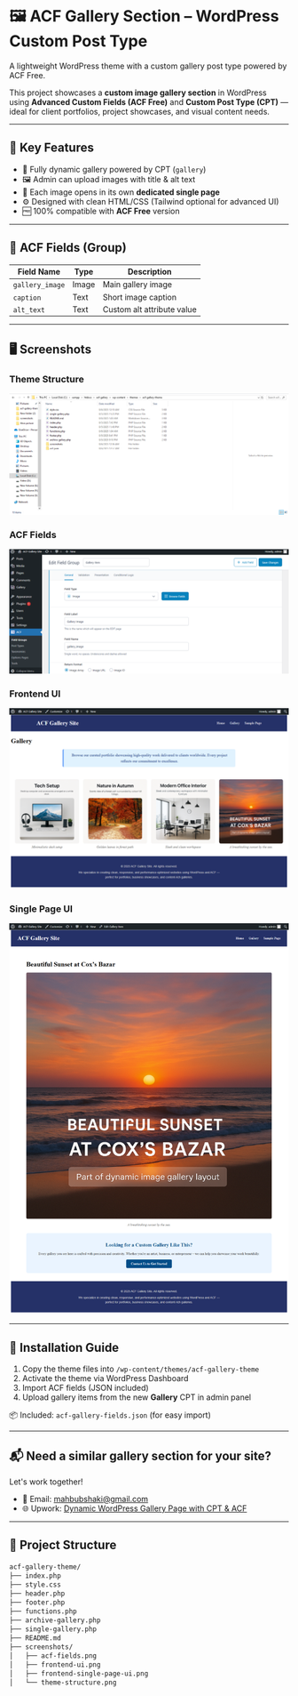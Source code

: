# 🖼️ ACF Gallery Section – WordPress Custom Post Type

A lightweight WordPress theme with a custom gallery post type powered by ACF Free.

This project showcases a **custom image gallery section** in WordPress using **Advanced Custom Fields (ACF Free)** and **Custom Post Type (CPT)** — ideal for client portfolios, project showcases, and visual content needs.

---

## 🔧 Key Features

- 🎯 Fully dynamic gallery powered by CPT (`gallery`)
- 🖼️ Admin can upload images with title & alt text
- 🔗 Each image opens in its own **dedicated single page**
- ⚙️ Designed with clean HTML/CSS (Tailwind optional for advanced UI)
- 🆓 100% compatible with **ACF Free** version

---

## 🧩 ACF Fields (Group)

| Field Name     | Type   | Description                |
|----------------|--------|----------------------------|
| `gallery_image`| Image  | Main gallery image         |
| `caption`      | Text   | Short image caption        |
| `alt_text`     | Text   | Custom alt attribute value |

---

## 🖥️ Screenshots

### Theme Structure  
![Structure](screenshots/theme-structure.png)

### ACF Fields  
![ACF Fields](screenshots/acf-fields.png)

### Frontend UI  
![Frontend UI](screenshots/frontend-ui.png)

### Single Page UI  
![Single Page UI](screenshots/frontend-single-page-ui.png)

---

## 🚀 Installation Guide

1. Copy the theme files into `/wp-content/themes/acf-gallery-theme`
2. Activate the theme via WordPress Dashboard
3. Import ACF fields (JSON included)
4. Upload gallery items from the new **Gallery** CPT in admin panel

📦 Included: `acf-gallery-fields.json` (for easy import)

---

## 📬 Need a similar gallery section for your site?

Let's work together!

- 📧 Email: [mahbubshaki@gmail.com](mailto:mahbubshaki@gmail.com)  
- 🌐 Upwork: [Dynamic WordPress Gallery Page with CPT & ACF](https://www.upwork.com/services/product/development-it-a-dynamic-wordpress-gallery-page-using-cpt-acf-free-1950085101343980298?ref=fl_profile)

---

## 📁 Project Structure

```
acf-gallery-theme/
├── index.php
├── style.css
├── header.php
├── footer.php
├── functions.php
├── archive-gallery.php
├── single-gallery.php
├── README.md
├── screenshots/
│   ├── acf-fields.png
│   ├── frontend-ui.png
│   ├── frontend-single-page-ui.png
│   └── theme-structure.png

```
